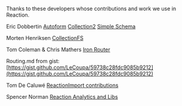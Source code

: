 Thanks to these developers whose contributions and work we use in Reaction.

Eric Dobbertin [Autoform](https://github.com/aldeed/meteor-autoform)   [Collection2](https://github.com/aldeed/meteor-collection2)  [Simple Schema](https://github.com/aldeed/meteor-simple-schema)

Morten Henriksen [CollectionFS](https://github.com/CollectionFS/Meteor-CollectionFS)

Tom Coleman & Chris Mathers [Iron Router](https://github.com/EventedMind/iron-router/)

Routing.md from gist:  [https://gist.github.com/LeCoupa/59738c28fdc9085b9212](https://gist.github.com/LeCoupa/59738c28fdc9085b9212)

Tom De Caluwé [ReactionImport contributions](https://github.com/tdecaluwe/reaction-import)

Spencer Norman [Reaction Analytics and Libs](https://github.com/spencern/reaction-analytics)

